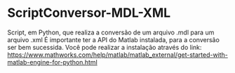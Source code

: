 # ScriptConversor-MDL-XML

Script, em Python, que realiza a conversão de um arquivo .mdl para um arquivo .xml 
É importante ter a API do Matlab instalada, para a conversão ser bem sucessida. Você pode realizar a instalação através do link:
https://www.mathworks.com/help/matlab/matlab_external/get-started-with-matlab-engine-for-python.html
